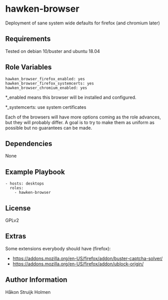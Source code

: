 # hawken-browser

Deployment of sane system wide defaults for firefox (and chromium later)

## Requirements

Tested on debian 10/buster and ubuntu 18.04

## Role Variables

```
hawken_browser_firefox_enabled: yes
hawken_browser_firefox_systemcerts: yes
hawken_browser_chromium_enabled: yes
```

\*\_enabled means this browser will be installed and configured.

\*\_systemcerts: use system certificates

Each of the browsers will have more options coming as the role advances, but
they will probably differ. A goal is to try to make them as uniform as possible
but no guarantees can be made.

## Dependencies

None

## Example Playbook

```
- hosts: desktops
  roles:
    - hawken-browser
```

## License

GPLv2

## Extras

Some extensions everybody should have (firefox):

* https://addons.mozilla.org/en-US/firefox/addon/buster-captcha-solver/
* https://addons.mozilla.org/en-US/firefox/addon/ublock-origin/

## Author Information

Håkon Struijk Holmen
